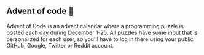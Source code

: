 ## Advent of code 🎄

Advent of Code is an advent calendar where a programming puzzle is posted each
day during December 1-25. All puzzles have some input that is personalized for
each user, so you'll have to log in there using your public GitHub, Google,
Twitter or Reddit account.
